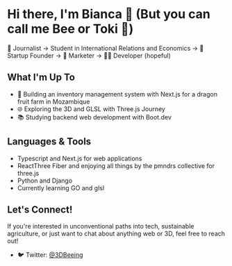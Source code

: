 # Hi there, I'm Bianca 👋 (But you can call me Bee or Toki 🐝)

📝 Journalist → Student in International Relations and Economics → 🚀 Startup Founder → 💼 Marketer → 👩‍💻 Developer (hopeful)

## What I'm Up To
- 🚜 Building an inventory management system with Next.js for a dragon fruit farm in Mozambique
- 🌐 Exploring the 3D and GLSL with Three.js Journey 
- 📚 Studying backend web development with Boot.dev 

## Languages & Tools
- Typescript and Next.js for web applications
- ReactThree Fiber and enjoying all things by the pmndrs collective for three.js  
- Python and Django 
- Currently learning GO and glsl

## Let's Connect!
If you're interested in unconventional paths into tech, sustainable agriculture, or just want to chat about anything web or 3D, feel free to reach out!
- 🐦 Twitter: [@3DBeeing](https://twitter.com/3DBeeing)
